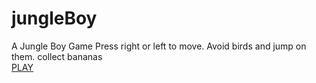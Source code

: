 # jungleBoy
A Jungle Boy Game
Press right or left to move. Avoid birds and jump on them. collect bananas
<br>
<a href="https://msdagiya.github.io/jungleBoy/">PLAY</a>
